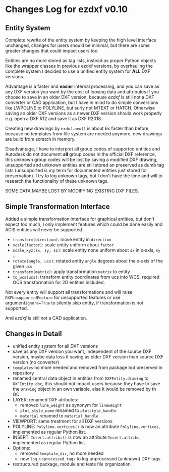 Changes Log for ezdxf v0.10
===========================

Entity System
-------------

Complete rewrite of the entity system by keeping the high level interface unchanged, changes for users should be 
minimal, but there are some greater changes that could impact users too. 

Entities are no more stored as tag lists, instead as proper Python objects like the wrapper classes in previous ezdxf 
versions, by overhauling the complete system I decided to use a unified entity system for __ALL__ DXF versions. 

Advantage is a faster and __easier__ internal processing, and you can save as any DXF version you want by the cost
of loosing data and attributes if you choose to save in an older DXF version,  because _ezdxf_ is still not a DXF 
converter or CAD application, but I have in mind to do simple conversions like LWPOLINE to POLYLINE, but surly not 
MTEXT or HATCH. Otherwise saving an older DXF versions as a newer DXF version should work properly e.g. open a 
DXF R12 and save it as DXF R2018.

Creating new drawings by `exdxf.new()` is about 6x faster than before, because no templates from file system are needed 
anymore, new drawings are build from scratch in memory.

Disadvantage, I have to interpret all group codes of supported entities and Autodesk do not document __all__ group 
codes in the official DXF reference, this unknown group codes will be lost by saving a modified DXF drawing, 
unsupported and unknown entities are still stored an preserved as dumb tag lists (unsupported is my term for documented 
entities just stored for preservation). I try to log unknown tags, but I don't have the time and will to research the 
functionality of these unknown tags.

SOME DATA MAYBE LOST BY MODIFYING EXISTING DXF FILES.

Simple Transformation Interface
-------------------------------

Added a simple transformation interface for graphical entities, but don't expect too much, I only implement
features which could be done easily and ACIS entities will never be supported.

- `transform(direction)`: move entity in `direction` 
- `scale(factor)`: scale entity uniform about `factor`
- `scale_xyz(sx, sy, sz)`: scale entity none uniform about `sx` in x-axis, `sy` ...
- `rotate(angle, ucs)`: rotated entity `angle` degrees about the x-axis of the given `ucs`
- `transform(matrix)`: apply transformation `matrix` to entity
- `to_wcs(ucs)`: transform entity coordinates from ucs into WCS, required OCS transformation for 2D entities included.

Not every entity will support all transformations and will raise `DXFUnsupportedFeature` for unsupported features or 
use argument`ignore=True` to silently skip entity, if transformation is not supported. 

And _ezdxf_ is still not a CAD application.

Changes in Detail
-----------------

- unified entity system for all DXF versions
- save as any DXF version you want, independent of the source DXF version, maybe data loss if saving as older DXF 
  version than source DXF version (no converter)
- `templates` no more needed and removed from package but preserved in repository
- renamed central data object in entities from `DXFEntity.drawing` to `DXFEntity.doc`, this should not impact users
  because they have to save the `Drawing` object in an own variable, else it would be removed by th GC.
- LAYER: renamed DXF atributes:
    - removed `line_weight` as synonym for `lineweight`
    - `plot_style_name` renamed to `plotstyle_handle` 
    - `material` renamed to `material_handle` 
- VIEWPORT: same treatment for all DXF versions
- POLYLINE: `Polyline.vertices()` is now an attribute `Polyline.vertices`, implemented as regular Python list.
- INSERT: `Insert.attribs()` is now an attribute `Insert.attribs`, implemented as regular Python list.
- Options:
    - removed `template_dir`, no more needed
    - new `log_unprocessed_tags` to log unprocessed (unknown) DXF tags 
- restructured package, module and tests file organization